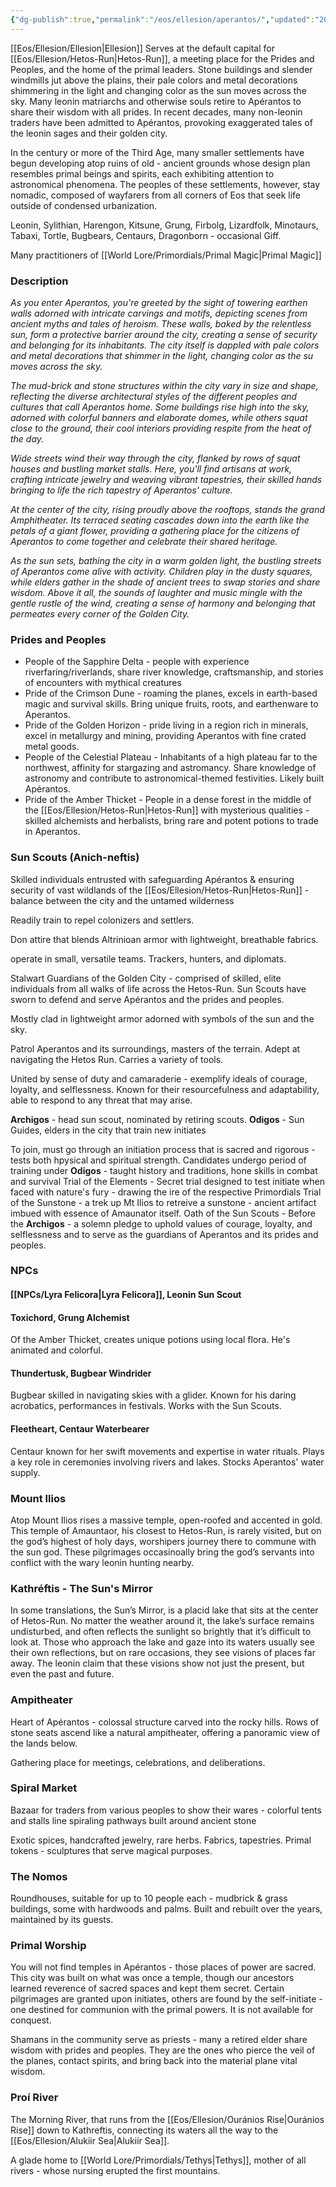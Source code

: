 ```yaml
---
{"dg-publish":true,"permalink":"/eos/ellesion/aperantos/","updated":"2024-12-24T21:00:09.947-05:00"}
---
```


[[Eos/Ellesion/Ellesion\|Ellesion]]
Serves at the default capital for [[Eos/Ellesion/Hetos-Run\|Hetos-Run]], a meeting place for the Prides and Peoples, and the home of the primal leaders. Stone buildings and slender windmills jut above the plains, their pale colors and metal decorations shimmering in the light and changing color as the sun moves across the sky. Many leonin matriarchs and otherwise souls retire to Apérantos to share their wisdom with all prides. In recent decades, many non-leonin traders have been admitted to Apérantos, provoking exaggerated tales of the leonin sages and their golden city. 

In the century or more of the Third Age, many smaller settlements have begun developing atop ruins of old - ancient grounds whose design plan resembles primal beings and spirits, each exhibiting attention to astronomical phenomena. The peoples of these settlements, however, stay nomadic, composed of wayfarers from all corners of Eos that seek life outside of condensed urbanization. 

Leonin, Sylithian, Harengon, Kitsune, Grung, Firbolg, Lizardfolk, Minotaurs, Tabaxi, Tortle, Bugbears, Centaurs, Dragonborn - occasional Giff. 

Many practitioners of [[World Lore/Primordials/Primal Magic\|Primal Magic]]

### Description

*As you enter Aperantos, you're greeted by the sight of towering earthen walls adorned with intricate carvings and motifs, depicting scenes from ancient myths and tales of heroism. These walls, baked by the relentless sun, form a protective barrier around the city, creating a sense of security and belonging for its inhabitants. The city itself is dappled with pale colors and metal decorations that shimmer in the light, changing color as the su moves across the sky.*

*The mud-brick and stone structures within the city vary in size and shape, reflecting the diverse architectural styles of the different peoples and cultures that call Aperantos home. Some buildings rise high into the sky, adorned with colorful banners and elaborate domes, while others squat close to the ground, their cool interiors providing respite from the heat of the day.*

*Wide streets wind their way through the city, flanked by rows of squat houses and bustling market stalls. Here, you'll find artisans at work, crafting intricate jewelry and weaving vibrant tapestries, their skilled hands bringing to life the rich tapestry of Aperantos' culture.*

*At the center of the city, rising proudly above the rooftops, stands the grand Amphitheater. Its terraced seating cascades down into the earth like the petals of a giant flower, providing a gathering place for the citizens of Aperantos to come together and celebrate their shared heritage.*

*As the sun sets, bathing the city in a warm golden light, the bustling streets of Aperantos come alive with activity. Children play in the dusty squares, while elders gather in the shade of ancient trees to swap stories and share wisdom. Above it all, the sounds of laughter and music mingle with the gentle rustle of the wind, creating a sense of harmony and belonging that permeates every corner of the Golden City.*
### Prides and Peoples

- People of the Sapphire Delta - people with experience riverfaring/riverlands, share river knowledge, craftsmanship, and stories of encounters with mythical creatures
- Pride of the Crimson Dune - roaming the planes, excels in earth-based magic and survival skills. Bring unique fruits, roots, and earthenware to Aperantos. 
- Pride of the Golden Horizon - pride living in a region rich in minerals, excel in metallurgy and mining, providing Aperantos with fine crated metal goods. 
- People of the Celestial Plateau - Inhabitants of a high plateau far to the northwest, affinity for stargazing and astromancy. Share knowledge of astronomy and contribute to astronomical-themed festivities. Likely built Apérantos.
- Pride of the Amber Thicket - People in a dense forest in the middle of the [[Eos/Ellesion/Hetos-Run\|Hetos-Run]] with mysterious qualities - skilled alchemists and herbalists, bring rare and potent potions to trade in Aperantos.

### Sun Scouts (Anich-neftis)

Skilled individuals entrusted with safeguarding Apérantos & ensuring security of vast wildlands of the [[Eos/Ellesion/Hetos-Run\|Hetos-Run]] - balance between the city and the untamed wilderness

Readily train to repel colonizers and settlers. 

Don attire that blends Altrinioan armor with lightweight, breathable fabrics. 

operate in small, versatile teams. Trackers, hunters, and diplomats. 

Stalwart Guardians of the Golden City - comprised of skilled, elite individuals from all walks of life across the Hetos-Run. Sun Scouts have sworn to defend and serve Apérantos and the prides and peoples. 

Mostly clad in lightweight armor adorned with symbols of the sun and the sky.

Patrol Aperantos and its surroundings, masters of the terrain. Adept at navigating the Hetos Run. Carries a variety of tools.

United by sense of duty and camaraderie - exemplify ideals of courage, loyalty, and selflessness. Known for their resourcefulness and adaptability, able to respond to any threat that may arise.

**Archigos** - head sun scout, nominated by retiring scouts.
**Odigos** - Sun Guides, elders in the city that train new initiates

To join, must go through an initiation process that is sacred and rigorous - tests both hpysical and spiritual strength. 
	Candidates undergo period of training under **Odigos** - taught history and traditions, hone skills in combat and survival
	Trial of the Elements - Secret trial designed to test initiate when faced with nature's fury - drawing the ire of the respective Primordials
	Trial of the Sunstone - a trek up Mt Ilios to retreive a sunstone - ancient artifact imbued with essence of Amaunator itself.
	Oath of the Sun Scouts - Before the **Archigos** - a solemn pledge to uphold values of courage, loyalty, and selflessness and to serve as the guardians of Aperantos and its prides and peoples. 

### NPCs

#### [[NPCs/Lyra Felicora\|Lyra Felicora]], Leonin Sun Scout

#### Toxichord, Grung Alchemist
Of the Amber Thicket, creates unique potions using local flora. He's animated and colorful.

#### Thundertusk, Bugbear Windrider
Bugbear skilled in navigating skies with a glider. Known for his daring acrobatics, performances in festivals. Works with the Sun Scouts. 

#### Fleetheart, Centaur Waterbearer
Centaur known for her swift movements and expertise in water rituals. Plays a key role in ceremonies involving rivers and lakes. Stocks Aperantos' water supply.

### Mount Ilios
Atop Mount Ilios rises a massive temple, open-roofed and accented in gold. This temple of Amauntaor, his closest to Hetos-Run, is rarely visited, but on the god’s highest of holy days, worshipers journey there to commune with the sun god. These pilgrimages occasinoally bring the god’s servants into conflict with the wary leonin hunting nearby. 

### Kathréftis - The Sun's Mirror
In some translations, the Sun’s Mirror, is a placid lake that sits at the center of Hetos-Run. No matter the weather around it, the lake’s surface remains undisturbed, and often reflects the sunlight so brightly that it’s difficult to look at. Those who approach the lake and gaze into its waters usually see their own reflections, but on rare occasions, they see visions of places far away. The leonin claim that these visions show not just the present, but even the past and future.

### Ampitheater 
Heart of Apérantos - colossal structure carved into the rocky hills. Rows of stone seats ascend like a natural ampitheater, offering a panoramic view of the lands below. 

Gathering place for meetings, celebrations, and deliberations. 

### Spiral Market
Bazaar for traders from various peoples to show their wares - colorful tents and stalls line spiraling pathways built around ancient stone

Exotic spices, handcrafted jewelry, rare herbs. Fabrics, tapestries. Primal tokens - sculptures that serve magical purposes. 

### The Nomos

Roundhouses, suitable for up to 10 people each - mudbrick & grass buildings, some with hardwoods and palms. Built and rebuilt over the years, maintained by its guests. 

### Primal Worship

You will not find temples in Apérantos - those places of power are sacred. This city was built on what was once a temple, though our ancestors learned reverence of sacred spaces and kept them secret. Certain pilgrimages are granted upon initiates, others are found by the self-initiate - one destined for communion with the primal powers. It is not available for conquest.

Shamans in the community serve as priests - many a retired elder share wisdom with prides and peoples. They are the ones who pierce the veil of the planes, contact spirits, and bring back into the material plane vital wisdom. 
### Proí River
The Morning River, that runs from the [[Eos/Ellesion/Ouránios Rise\|Ouránios Rise]] down to Kathreftis, connecting its waters all the way to the [[Eos/Ellesion/Alukiir Sea\|Alukiir Sea]]. 

A glade home to [[World Lore/Primordials/Tethys\|Tethys]], mother of all rivers - whose nursing erupted the first mountains.
